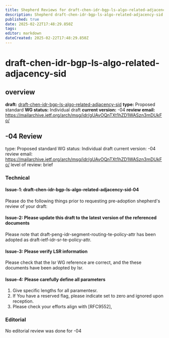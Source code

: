 ```yaml
---
title: Shepherd Reviews for draft-chen-idr-bgp-ls-algo-related-adjacency-sid
description: Shepherd draft-chen-idr-bgp-ls-algo-related-adjacency-sid
published: true
date: 2025-02-22T17:48:29.850Z
tags: 
editor: markdown
dateCreated: 2025-02-22T17:48:29.850Z
---
```


# draft-chen-idr-bgp-ls-algo-related-adjacency-sid


## overview 

**draft:** [draft-chen-idr-bgp-ls-algo-related-adjacency-sid](https://datatracker.ietf.org/doc/draft-chen-idr-bgp-ls-algo-related-adjacency-sid/)
**type:** Proposed standard 
**WG status:** Individual draft 
**current version:** -04 
**review email:** https://mailarchive.ietf.org/arch/msg/idr/gUAvOQnTXt1hZD1WASzn3mDUkFo/


## -04 Review 
type: Proposed standard 
WG status: Individual draft 
current version: -04 
review email: https://mailarchive.ietf.org/arch/msg/idr/gUAvOQnTXt1hZD1WASzn3mDUkFo/
level of review: brief 

### Technical 

#### Issue-1: draft-chen-idr-bgp-ls-algo-related-adjacency-sid-04

Please do the following things prior to requesting
pre-adoption shepherd's review of your draft:

#### Issue-2: Please update this draft to the latest version of the referenced documents

   Please note that draft-peng-idr-segment-routing-te-policy-attr
   has been adopted as draft-ietf-idr-sr-te-policy-attr.

#### Issue-3: Please verify LSR information 
Please check that the lsr WG reference are correct, and the these documents have been adopted by lsr.


#### Issue-4: Please carefully define all parameters 
1. Give specific lengths for all paramentesr. 
2. If You have a reserved flag, please indicate set to zero and ignored upon reception.
3. Please check your efforts align with [RFC9552],

### Editorial
No editorial review was done for -04 